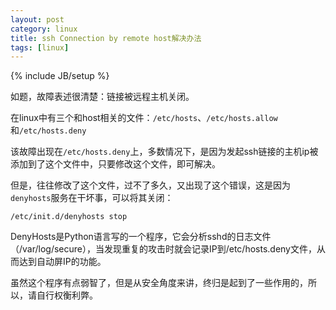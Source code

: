 ```yaml
---
layout: post
category: linux
title: ssh Connection by remote host解决办法
tags: [linux]
---
```

{% include JB/setup %}

如题，故障表述很清楚：链接被远程主机关闭。

在linux中有三个和host相关的文件：`/etc/hosts`、`/etc/hosts.allow`和`/etc/hosts.deny`

该故障出现在`/etc/hosts.deny`上，多数情况下，是因为发起ssh链接的主机ip被添加到了这个文件中，只要修改这个文件，即可解决。

但是，往往修改了这个文件，过不了多久，又出现了这个错误，这是因为`denyhosts`服务在干坏事，可以将其关闭：

	/etc/init.d/denyhosts stop

DenyHosts是Python语言写的一个程序，它会分析sshd的日志文件（/var/log/secure），当发现重复的攻击时就会记录IP到/etc/hosts.deny文件，从而达到自动屏IP的功能。

虽然这个程序有点弱智了，但是从安全角度来讲，终归是起到了一些作用的，所以，请自行权衡利弊。